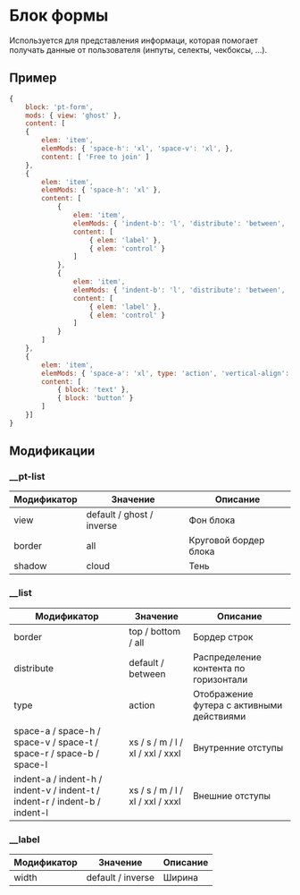 # Блок формы
Используется для представления информаци, которая помогает получать данные от пользователя (инпуты, селекты, чекбоксы, ...). 


## Пример
```javascript
{
	block: 'pt-form',
	mods: { view: 'ghost' },
	content: [
	{
		elem: 'item',
		elemMods: { 'space-h': 'xl', 'space-v': 'xl', },
		content: [ 'Free to join' ]
	},
	{
		elem: 'item',
		elemMods: { 'space-h': 'xl' },
		content: [
			{
				elem: 'item',
				elemMods: { 'indent-b': 'l', 'distribute': 'between', 'vertical-align': 'center' },
				content: [
					{ elem: 'label' },
					{ elem: 'control' }
				]
			},
			{
				elem: 'item',
				elemMods: { 'indent-b': 'l', 'distribute': 'between', 'vertical-align': 'center' },
				content: [
					{ elem: 'label' },
					{ elem: 'control' }
				]
			}
		]
	},
	{
		elem: 'item',
		elemMods: { 'space-a': 'xl', type: 'action', 'vertical-align': 'center' },
		content: [
			{ block: 'text' },
			{ block: 'button' }
		]
	}]
}
```


## Модификации

### __pt-list

| Модификатор | Значение                     | Описание                |  
| ----------- | ---------------------------- | ----------------------- |
| view        | default / ghost / inverse    | Фон блока               |
| border      | all                          | Круговой бордер блока   |
| shadow      | cloud                        | Тень                    |



### __list

| Модификатор | Значение                     | Описание                                   |  
| ----------- | ---------------------------- | ------------------------------------------ |
| border      | top / bottom / all           | Бордер строк                               |
| distribute  | default / between            | Распределение контента по горизонтали      |
| type        | action                       | Отображение футера с активными действиями  |
| space-a / space-h / space-v / space-t / space-r / space-b / space-l | xs / s / m / l / xl / xxl / xxxl | Внутренние отступы |
| indent-a / indent-h / indent-v / indent-t / indent-r / indent-b / indent-l | xs / s / m / l / xl / xxl / xxxl | Внешние отступы |



### __label

| Модификатор | Значение                     | Описание                                   |  
| ----------- | ---------------------------- | ------------------------------------------ |
| width       | default / inverse            | Ширина                                     |
